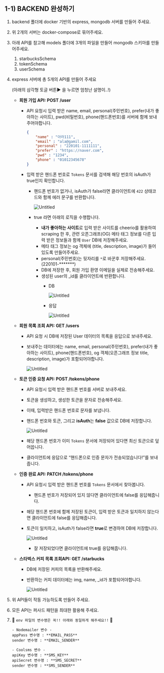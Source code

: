 ## 1-1) BACKEND 완성하기

1. backend 폴더에 docker 기반의 express, mongodb 서버를 만들어 주세요.
2. 위 2개의 서버는 docker-compose로 묶어주세요.
3. 아래 API를 참고해 models 폴더에 3개의 파일을 만들어 mongodb 스키마를 만들어주세요.
    1. starbucksSchema
    2. tokenSchema
    3. userSchema
4. express 서버에 총 5개의 API를 만들어 주세요 
    
    (아래의 삼각형 토글 버튼▶️ 을 누르면 엄청난 설명이..!)
    
    - **회원 가입 API: POST /user**
        - API 요청시 입력 받은 name, email, personal(주민번호), prefer(내가 좋아하는 사이트), pwd(비밀번호), phone(핸드폰번호)를 서버에 함께 보내주어야합니다.
            
            ```json
            {
                "name" : "아라111",
                "email" : "ala@gamil.com",
                "personal" : "220101-1111111",
                "prefer" : "https://naver.com",
                "pwd" : "1234",
                "phone" : "01012345678"
            }
            ```
            
        - 입력 받은 핸드폰 번호로 `Tokens` 문서를 검색해 해당 번호의 isAuth가 true인지 확인합니다.
            - 핸드폰 번호가 없거나, isAuth가 false라면 클라이언트에 `422` 상태코드와 함께 에러 문구를 반환합니다.
                
                ![Untitled](https://s3-us-west-2.amazonaws.com/secure.notion-static.com/54ed35ec-84ea-4e19-94ec-f4852015976f/Untitled.png)
                
            - true 라면 아래의 로직을 수행합니다.
                - **내가 좋아하는 사이트**로 입력 받은 사이트를 cheerio를 활용하여 scraping 한 후, 관련 오픈그래프(OG) 메타 태그 정보를 다른 입력 받은 정보들과 함께 `User` DB에 저장해주세요.
                - 메타 태그 정보는 og 객체에 (title, description, image)가 들어있도록 만들어주세요.
                - personal(주민번호)는 뒷자리를 `*`로 바꾼후 저장해주세요. (220101-*******)
                - DB에 저장한 후, 회원 가입 환영 이메일을 실제로 전송해주세요.
                - 생성된 user의 _id를 클라이언트에 반환합니다.
                    - DB
                        
                        ![Untitled](https://s3-us-west-2.amazonaws.com/secure.notion-static.com/08d67040-f9fd-4ca0-837a-9c58c702d140/Untitled.png)
                        
                    - 응답
                        
                        ![Untitled](https://s3-us-west-2.amazonaws.com/secure.notion-static.com/91f7256a-9cb4-4250-9f73-aeb117f4b08b/Untitled.png)
                        
    - **회원 목록 조회 API: GET /users**
        - API 요청 시 DB에 저장된 User 데이터의 목록을 응답으로 보내주세요.
        - 보내주는 데이터에는  name, email, personal(주민번호), prefer(내가 좋아하는 사이트), phone(핸드폰번호), og 객체(오픈그래프 정보 title, description, image)가 포함되어야합니다.
            
            ![Untitled](https://s3-us-west-2.amazonaws.com/secure.notion-static.com/e40a712b-69a6-4f03-a89a-69504cbb4ba6/Untitled.png)
            
    - **토큰 인증 요청 API: POST /tokens/phone**
        - API 요청시 입력 받은 핸드폰 번호를 서버로 보내주세요.
        - 토큰을 생성하고, 생성한 토큰을 문자로 전송해주세요.
        - 이때, 입력받은 핸드폰 번호로 문자를 보냅니다.
        - 핸드폰 번호와 토큰, 그리고 **isAuth**는 **false** 값으로 DB에 저장합니다.
            
            ![Untitled](https://s3-us-west-2.amazonaws.com/secure.notion-static.com/456917e1-7ad3-4272-9749-2c90279a7d89/Untitled.png)
            
        - 해당 핸드폰 번호가 이미 `Tokens` 문서에 저장되어 있다면 최신 토큰으로 덮어씁니다.
        - 클라이언트에 응답으로 “핸드폰으로 인증 문자가 전송되었습니다!”를 보내줍니다.
    - **인증 완료 API: PATCH /tokens/phone**
        - API 요청시 입력 받은 핸드폰 번호를 `Tokens` 문서에서 찾아봅니다.
            - 핸드폰 번호가 저장되어 있지 않다면 클라이언트에 false를 응답해줍니다.
        - 해당 핸드폰 번호에 함께 저장된 토큰이, 입력 받은 토큰과 일치하지 않는다면 클라이언트에 false를 응답해줍니다.
        - 토큰이 일치하고, isAuth가 false라면 **true**로 변경하여 DB에 저장합니다.
            
            ![Untitled](https://s3-us-west-2.amazonaws.com/secure.notion-static.com/4702c250-8780-4b85-a7e3-5a28a72ed244/Untitled.png)
            
            - 잘 저장되었다면 클라이언트에 true를 응답해줍니다.
    - **스타벅스 커피 목록 조회API: GET /starbucks**
        - DB에 저장된 커피의 목록을 반환해주세요.
        - 반환하는 커피 데이터에는 img, name, _id가 포함되어야합니다.
            
            ![Untitled](https://s3-us-west-2.amazonaws.com/secure.notion-static.com/db6d7ebc-01bb-452c-901a-e69171bf6451/Untitled.png)
            
5. 위 API들이 작동 가능하도록 만들어 주세요.
6. 모든 API는 퍼사드 패턴을 최대한 활용해 주세요.
7. 🚨 `env 파일의 변수명은 꼭!! 아래와 동일하게 해주세요!!` 🚨
    
    ```
    - Nodemailer 변수 -
    appPass 변수명 : **EMAIL_PASS**
    sender 변수명 : **EMAIL_SENDER**
    
    - Coolsms 변수 -
    apiKey 변수명 : **SMS_KEY**
    apiSecret 변수명 : **SMS_SECRET**
    sender 변수명 : **SMS_SENDER**
    ```